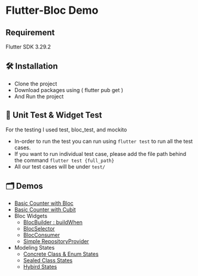# Flutter-Bloc Demo

## Requirement
Flutter SDK 3.29.2

## 🛠️ Installation
- Clone the project
- Download packages using ( flutter pub get ) 
- And Run the project

## 🧪 Unit Test & Widget Test
For the testing I used test, bloc_test, and mockito
- In-order to run the test you can run using `flutter test` to run all the test cases.
- If you want to run individual test case, please add the file path behind the command `flutter test {full_path}`
- All our test cases will be under `test/`

## 🗂️ Demos
- [Basic Counter with Bloc](lib/features/basic_counter_with_bloc)
- [Basic Counter with Cubit](lib/features/basic_counter_with_cubit)
- Bloc Widgets
    - [BlocBuilder : buildWhen](lib/features/bloc_builder_build_when)
    - [BlocSelector](lib/features/bloc_selector)
    - [BlocConsumer](lib/features/bloc_consumer)
    - [Simple RepositoryProvider](lib/features/repository_provider)
- Modeling States
    - [Concrete Class & Enum States](lib/features/concrete_class_state)
    - [Sealed Class States](lib/features/sealed_class_state)
    - [Hybird States](lib/features/hybird_sealed_class_state)
